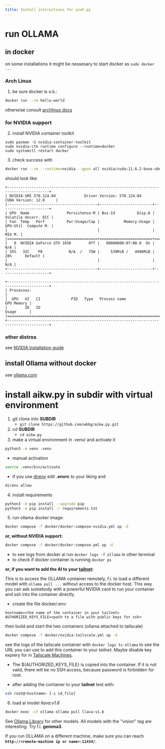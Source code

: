 ```yaml
---
title: Install instructions for aiwt.py 
---
```


# run OLLAMA
## in docker

on some installations it might be nessesary to start docker as `sudo docker ...`

### Arch Linux

1. be sure docker is o.k.:
```bash
docker run --rm hello-world
```

otherwise consult [archlinux docs](https://wiki.archlinux.org/title/Docker)

### for NVIDIA support

2. install NVIDIA container toolkit
```bash{.numberLines}
sudo pacman -S nvidia-container-toolkit
sudo nvidia-ctk runtime configure --runtime=docker
sudo systemctl restart docker
```

3. check success with
```bash
docker run --rm --runtime=nvidia --gpus all nvidia/cuda:11.6.2-base-ubuntu20.04 nvidia-smi
```

should look like:

```text{.tight-code .wide .extra-wide}
+-----------------------------------------------------------------------------------------+
| NVIDIA-SMI 570.124.04             Driver Version: 570.124.04     CUDA Version: 12.8     |
|-----------------------------------------+------------------------+----------------------+
| GPU  Name                 Persistence-M | Bus-Id          Disp.A | Volatile Uncorr. ECC |
| Fan  Temp   Perf          Pwr:Usage/Cap |           Memory-Usage | GPU-Util  Compute M. |
|                                         |                        |               MIG M. |
|=========================================+========================+======================|
|   0  NVIDIA GeForce GTX 1650        Off |   00000000:07:00.0  On |                  N/A |
| 35%   32C    P8            N/A  /   75W |     539MiB /   4096MiB |     28%      Default |
|                                         |                        |                  N/A |
+-----------------------------------------+------------------------+----------------------+
                                                                                         
+-----------------------------------------------------------------------------------------+
| Processes:                                                                              |
|  GPU   GI   CI              PID   Type   Process name                        GPU Memory |
|        ID   ID                                                               Usage      |
|=========================================================================================|
+-----------------------------------------------------------------------------------------+
```


### other distros

see [NVIDIA Installation guide](https://docs.nvidia.com/datacenter/cloud-native/container-toolkit/latest/install-guide.html)

## install Ollama without docker
see [ollama.com](https://ollama.com/download)

# install aikw.py in subdir with virtual environment

1. git clone into **SUBDIR**
    - `git clone https://github.com/wbbg/aikw.py.git`
2. cd **SUBDIR**
    - `cd aikw.py`
3. make a virtual environment in .venv/ and activate it
```bash
python3 -m venv .venv
```

  - manual activation

```bash
source .venv/bin/activate
```

   - if you use [direnv](https://github.com/direnv/direnv) edit **.envrc** to your liking and

```bash
direnv allow
```

4. install requirements
```bash
python3 -m pip install --upgrade pip
python3 -m pip install -r requirements.txt
```
5. run ollama docker image:
```bash
docker compose -f docker/docker-compose-nvidia.yml up -d
```
**or, without NVIDIA support:**
```bash
docker compose -f docker/docker-compose.yml up -d
```
- to see logs from docker ai run `docker logs -f ollama` in other terminal
- to check if docker container is running `docker ps`

**or, if you want to add the AI to your [tailnet](https://tailscale.com/):**

This is to access the OLLAMA container remotely, f.i. to load a different model 
with `ollama pull ...` without access to the docker host.
This way you can ask somebody with a powerful NVIDIA card to run your container and ssh into the container directly.

- create the file docker/.env:
```docker/.env
hostname=<the name of the container in your tailnet>
AUTHORIZED_KEYS_FILE=<path to a file with public keys for ssh>
```
then build and start the two containers (ollama attached to tailscale)
```bash
docker compose -f docker/nvidia-tailscale.yml up -d
```
see the logs of the tailscale container with `docker logs ts-ollama`
to see the URL you can use to add this container to your *tailnet*. 
Maybe disable key expiery for <hostname> in [Tailscale Machines](https://login.tailscale.com/admin/machines).

- The ${AUTHORIZED_KEYS_FILE} is copied into the container. If it is not valid, there will be no SSH access, 
because password is forbidden for root.

- after adding the container to your **tailnet** test with:
```bash
ssh root@<hostname> [-i id_file]
```

6. load ai model *llava:v1.6*
```bash
docker exec -it ollama ollama pull llava:v1.6
```

See [Ollama Library](https://ollama.com/library?sort=popular) for other models. 
All models with the "vision" tag are interesting. Try f.i. **gemma3**.

If you run OLLAMA on a different machine, make sure you can reach **`http://<remote-machine ip or name>:11434/`**.

